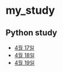 # my_study
## Python study 
- [4월 17일](https://blog.naver.com/bpcoding/223077374175)
- [4월 18일](https://blog.naver.com/bpcoding/223078456397)
- [4월 19일](https://blog.naver.com/bpcoding/223079462826)
